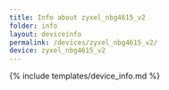 ```yaml
---
title: Info about zyxel_nbg4615_v2
folder: info
layout: deviceinfo
permalink: /devices/zyxel_nbg4615_v2/
device: zyxel_nbg4615_v2
---
```

{% include templates/device_info.md %}
